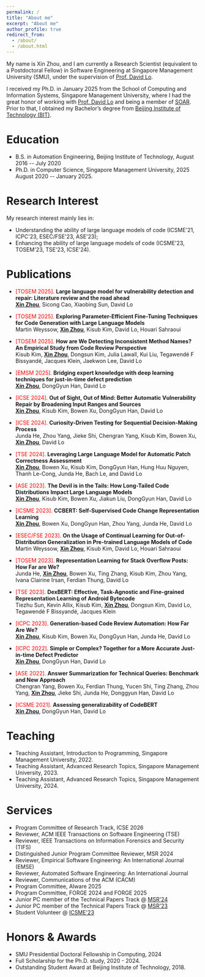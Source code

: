 ```yaml
---
permalink: /
title: "About me"
excerpt: "About me"
author_profile: true
redirect_from: 
  - /about/
  - /about.html
---
```


My name is Xin Zhou, and I am currently a Research Scientist (equivalent to a Postdoctoral Fellow) in Software Engineering at Singapore Management University (SMU), under the supervision of [Prof. David Lo](http://www.mysmu.edu/faculty/davidlo/).

I received my Ph.D. in January 2025 from the School of Computing and Information Systems, Singapore Management University, where I had the great honor of working with [Prof. David Lo](http://www.mysmu.edu/faculty/davidlo/) and being a member of [SOAR](https://soarsmu.github.io/). Prior to that, I obtained my Bachelor’s degree from [Beijing Institute of Technology (BIT)](http://www.bit.edu.cn/).



Education
======
* B.S. in Automation Engineering, Beijing Institute of Technology, August 2016 -- July 2020
* Ph.D. in Computer Science, Singapore Management University, 2025 August 2020 -- January 2025. 


Research Interest
======
My research interest mainly lies in:
* Understanding the ability of large language models of code (ICSME'21, ICPC'23, ESEC/FSE'23, ASE'23);
* Enhancing the ability of large language models of code (ICSME'23, TOSEM'23, TSE'23, ICSE'24).


Publications
======



* <span style="color:red;">[TOSEM 2025].</span> **Large language model for vulnerability detection and repair: Literature review and the road ahead** <br>
  **<u>Xin Zhou</u>**, Sicong Cao, Xiaobing Sun, David Lo

* <span style="color:red;">[TOSEM 2025].</span> **Exploring Parameter-Efficient Fine-Tuning Techniques for Code Generation with Large Language Models** <br>
 Martin Weyssow, **<u>Xin Zhou</u>**, Kisub Kim, David Lo, Houari Sahraoui

* <span style="color:red;">[TOSEM 2025].</span> **How are We Detecting Inconsistent Method Names? An Empirical Study from Code Review Perspective** <br>
 Kisub Kim, **<u>Xin Zhou</u>**, Dongsun Kim, Julia Lawall, Kui Liu, Tegawendé F Bissyandé, Jacques Klein, Jaekwon Lee, David Lo

* <span style="color:red;">[EMSM 2025].</span> **Bridging expert knowledge with deep learning techniques for just-in-time defect prediction** <br>
 **<u>Xin Zhou</u>**, DongGyun Han, David Lo


* <span style="color:red;">[ICSE 2024].</span> **Out of Sight, Out of Mind: Better Automatic Vulnerability Repair by Broadening Input Ranges and Sources** <br>
  **<u>Xin Zhou</u>**, Kisub Kim, Bowen Xu, DongGyun Han, David Lo

* <span style="color:red;">[ICSE 2024].</span> **Curiosity-Driven Testing for Sequential Decision-Making Process** <br>
  Junda He, Zhou Yang, Jieke Shi, Chengran Yang, Kisub Kim, Bowen Xu, **<u>Xin Zhou</u>**, David Lo

* <span style="color:red;">[TSE 2024].</span> **Leveraging Large Language Model for Automatic Patch Correctness Assessment** <br>
  **<u>Xin Zhou</u>**, Bowen Xu, Kisub Kim, DongGyun Han, Hung Huu Nguyen, Thanh Le-Cong, Junda He, Bach Le, and David Lo
  
  
* <span style="color:red;">[ASE 2023].</span> **The Devil is in the Tails: How Long-Tailed Code Distributions Impact Large Language Models** <br>
  **<u>Xin Zhou</u>**, Kisub Kim, Bowen Xu, Jiakun Liu, DongGyun Han, David Lo

* <span style="color:red;">[ICSME 2023].</span> **CCBERT: Self-Supervised Code Change Representation Learning** <br>
  **<u>Xin Zhou</u>**, Bowen Xu, DongGyun Han, Zhou Yang, Junda He, David Lo

* <span style="color:red;">[ESEC/FSE 2023].</span> **On the Usage of Continual Learning for Out-of-Distribution Generalization in Pre-trained Language Models of Code** <br>
  Martin Weyssow, **<u>Xin Zhou</u>**, Kisub Kim, David Lo, Houari Sahraoui

* <span style="color:red;">[TOSEM 2023].</span> **Representation Learning for Stack Overflow Posts: How Far are We?** <br>
  Junda He, **<u>Xin Zhou</u>**, Bowen Xu, Ting Zhang, Kisub Kim, Zhou Yang, Ivana Clairine Irsan, Ferdian Thung, David Lo

* <span style="color:red;">[TSE 2023].</span> **DexBERT: Effective, Task-Agnostic and Fine-grained Representation Learning of Android Bytecode** <br>
  Tiezhu Sun, Kevin Allix, Kisub Kim, **<u>Xin Zhou</u>**, Dongsun Kim, David Lo, Tegawendé F Bissyandé, Jacques Klein

* <span style="color:red;">[ICPC 2023].</span> **Generation-based Code Review Automation: How Far Are We?** <br>
  **<u>Xin Zhou</u>**, Kisub Kim, Bowen Xu, DongGyun Han, Junda He, David Lo

* <span style="color:red;">[ICPC 2022].</span> **Simple or Complex? Together for a More Accurate Just-in-time Defect Predictor** <br>
  **<u>Xin Zhou</u>**, DongGyun Han, David Lo

* <span style="color:red;">[ASE 2022].</span> **Answer Summarization for Technical Queries: Benchmark and New Approach** <br>
  Chengran Yang, Bowen Xu, Ferdian Thung, Yucen Shi, Ting Zhang, Zhou Yang, **<u>Xin Zhou</u>**, Jieke Shi, Junda He, Donggyun Han, David Lo

* <span style="color:red;">[ICSME 2021].</span> **Assessing generalizability of CodeBERT** <br>
  **<u>Xin Zhou</u>**, DongGyun Han, David Lo



Teaching
======
  * Teaching Assistant, Introduction to Programming, Singapore Management University, 2022.
  * Teaching Assistant, Advanced Research Topics, Singapore Management University, 2023.
  * Teaching Assistant, Advanced Research Topics, Singapore Management University, 2024.

  
Services
======
* Program Committee of Research Track, ICSE 2026
* Reviewer, ACM IEEE Transactions on Software Engineering (TSE)
* Reviewer, IEEE Transactions on Information Forensics and Security (TIFS)
* Distinguished Junior Program Committee Reviewer, MSR 2024
* Reviewer, Empirical Software Engineering: An International Journal (EMSE)
* Reviewer, Automated Software Engineering: An International Journal
* Reviewer, Communications of the ACM (CACM)
* Program Committee, AIware 2025
* Program Committee, FORGE 2024 and FORGE 2025
* Junior PC member of the Technical Papers Track @ [MSR'24](https://2024.msrconf.org/track/msr-2024-technical-papers)
* Junior PC member of the Technical Papers Track @ [MSR'23](https://conf.researchr.org/home/msr-2023)
* Student Volunteer @ [ICSME'23](https://conf.researchr.org/home/icsme-2023)


Honors & Awards
======
* SMU Presidential Doctoral Fellowship in Computing, 2024
* Full Scholarship for the Ph.D. study, 2020 - 2024.
* Outstanding Student Award at Beijing Institute of Technology, 2018.



